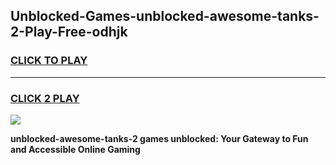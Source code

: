 
## Unblocked-Games-unblocked-awesome-tanks-2-Play-Free-odhjk
<h3>
<a href="https://premium76.site?title=unblocked-awesome-tanks-2&ref=23A">CLICK TO PLAY</a></h3>
<hr>

<h3>
<a href="https://premium76.site?title=unblocked-awesome-tanks-2&ref=23A">CLICK 2 PLAY</a>
  
</h3>

<a href="https://premium76.site?title=unblocked-awesome-tanks-2&ref=23A"><img src="https://clearcache.store/games.png"></a>


**unblocked-awesome-tanks-2 games unblocked: Your Gateway to Fun and Accessible Online Gaming**
